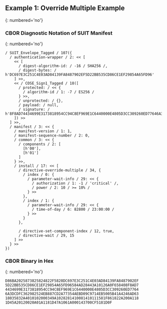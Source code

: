 <!--
 Copyright (c) 2020-2023 SECOM CO., LTD. All Rights reserved.

 SPDX-License-Identifier: BSD-2-Clause
-->

## Example 1: Override Multiple Example
{: numbered='no'}

### CBOR Diagnostic Notation of SUIT Manifest
{: numbered='no'}

~~~~
/ SUIT_Envelope_Tagged / 107({
  / authentication-wrapper / 2: << [
    << [
      / digest-algorithm-id: / -16 / SHA256 /,
      / digest-bytes: / h'DC697E3C251C4E03AD84139FA8487902EF5D22BB535CD86CE1EF29854A65FD96'
    ] >>,
    << / COSE_Sign1_Tagged / 18([
      / protected: / << {
        / algorithm-id / 1: -7 / ES256 /
      } >>,
      / unprotected: / {},
      / payload: / null,
      / signature: / h'8F8AD74434699E3173818954CC94C8EF969E1C6440000E4805D3CC309260ED77646A3DCDFC362982524EB887CD2A77354AEBD09C9714EB5005B41A4246AD6318'
    ]) >>
  ] >>,
  / manifest / 3: << {
    / manifest-version / 1: 1,
    / manifest-sequence-number / 2: 0,
    / common / 3: << {
      / components / 2: [
        [h'00'],
        [h'01']
      ]
    } >>,
    / install / 17: << [
      / directive-override-multiple / 34, {
        / index / 0: {
          / parameter-wait-info / 29: << {
            / authorization / 1: -1 / 'critical' /,
            / power / 2: 10 / >= 10% /
          } >>
        },
        / index / 1: {
          / parameter-wait-info / 29: << {
            / time-of-day / 6: 82800 / 23:00:00 /
          } >>
        }
      },

      / directive-set-component-index / 12, true,
      / directive-wait / 29, 15
    ] >>
  } >>
})
~~~~


### CBOR Binary in Hex
{: numbered='no'}

~~~~
D86BA2025873825824822F5820DC697E3C251C4E03AD84139FA8487902EF
5D22BB535CD86CE1EF29854A65FD96584AD28443A10126A0F658408F8AD7
4434699E3173818954CC94C8EF969E1C6440000E4805D3CC309260ED7764
6A3DCDFC362982524EB887CD2A77354AEBD09C9714EB5005B41A4246AD63
18035832A4010102000349A1028281410081410111581F861822A200A118
1D45A20120020A01A1181D47A1061A000143700CF5181D0F
~~~~
